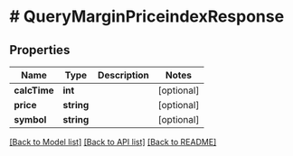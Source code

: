 # # QueryMarginPriceindexResponse

## Properties

Name | Type | Description | Notes
------------ | ------------- | ------------- | -------------
**calcTime** | **int** |  | [optional]
**price** | **string** |  | [optional]
**symbol** | **string** |  | [optional]

[[Back to Model list]](../../README.md#models) [[Back to API list]](../../README.md#endpoints) [[Back to README]](../../README.md)
